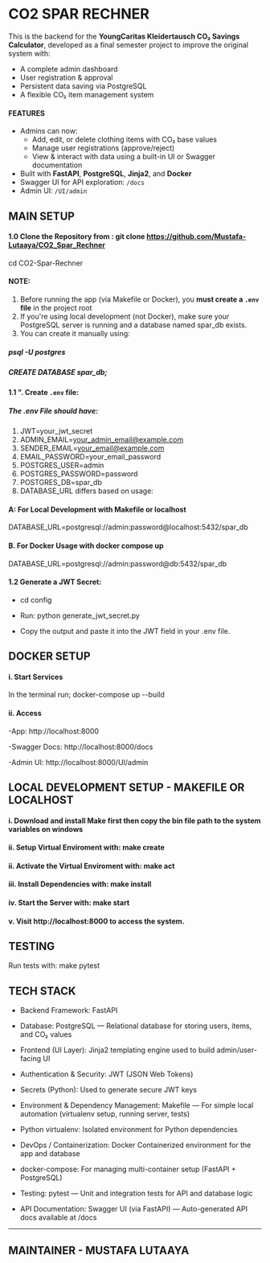 
# CO2 SPAR RECHNER                 
This is the backend for the **YoungCaritas Kleidertausch CO₂ Savings Calculator**, developed as a final semester project to improve the original system with:

-  A complete admin dashboard
-  User registration & approval
-  Persistent data saving via PostgreSQL
-  A flexible CO₂ item management system

#### FEATURES 
- Admins can now:
  - Add, edit, or delete clothing items with CO₂ base values
  - Manage user registrations (approve/reject)
  - View & interact with data using a built-in UI or Swagger documentation
- Built with **FastAPI**, **PostgreSQL**, **Jinja2**, and **Docker**
- Swagger UI for API exploration: `/docs`
- Admin UI: `/UI/admin`

## MAIN SETUP
#### 1.0 Clone the Repository from : git clone https://github.com/Mustafa-Lutaaya/CO2_Spar_Rechner
cd CO2-Spar-Rechner

#### NOTE: 
1. Before running the app (via Makefile or Docker), you **must create a `.env` file** in the project root
2.  If you're using local development (not Docker), make sure your PostgreSQL server is running and a database named spar_db exists.
3. You can create it manually using: 

##### psql -U postgres

##### CREATE DATABASE spar_db;

#### 1.1 ". Create `.env` file:

##### The .env File should have:             
1. JWT=your_jwt_secret                                        
2. ADMIN_EMAIL=your_admin_email@example.com                   
3. SENDER_EMAIL=your_email@example.com                        
4. EMAIL_PASSWORD=your_email_password                                             
5. POSTGRES_USER=admin                                        
6. POSTGRES_PASSWORD=password                                 
7. POSTGRES_DB=spar_db                                        
8. DATABASE_URL differs based on usage:    

#### A: For Local Development with Makefile or localhost     
DATABASE_URL=postgresql://admin:password@localhost:5432/spar_db   
                                                           
#### B. For Docker Usage with docker compose up              
DATABASE_URL=postgresql://admin:password@db:5432/spar_db   

#### 1.2 Generate a JWT Secret:
- cd config

- Run: python generate_jwt_secret.py

- Copy the output and paste it into the JWT field in your .env file.

##  DOCKER SETUP

#### i.  Start Services
In the terminal run; docker-compose up --build

#### ii. Access
-App: http://localhost:8000

-Swagger Docs: http://localhost:8000/docs

-Admin UI: http://localhost:8000/UI/admin

##  LOCAL DEVELOPMENT SETUP - MAKEFILE OR LOCALHOST

#### i.  Download and install Make first then copy the bin file path to the system variables on windows

#### ii. Setup Virtual Enviroment with: make create

#### ii. Activate the Virtual Enviroment with: make act

#### iii. Install Dependencies with: make install

#### iv.  Start the Server with: make start

#### v.  Visit http://localhost:8000 to access the system.

## TESTING 
Run tests with: make pytest

## TECH STACK  
- Backend Framework: FastAPI 

- Database: PostgreSQL — Relational database for storing users, items, and CO₂ values

- Frontend (UI Layer): Jinja2 templating engine used to build admin/user-facing UI

- Authentication & Security: JWT (JSON Web Tokens)

- Secrets (Python): Used to generate secure JWT keys

- Environment & Dependency Management: Makefile — For simple local automation (virtualenv setup, running server, tests)

- Python virtualenv: Isolated environment for Python dependencies

- DevOps / Containerization: Docker Containerized environment for the app and database

- docker-compose: For managing multi-container setup (FastAPI + PostgreSQL)

- Testing: pytest — Unit and integration tests for API and database logic

- API Documentation: Swagger UI (via FastAPI) — Auto-generated API docs available at /docs

____________________________
MAINTAINER - MUSTAFA LUTAAYA
----------------------------